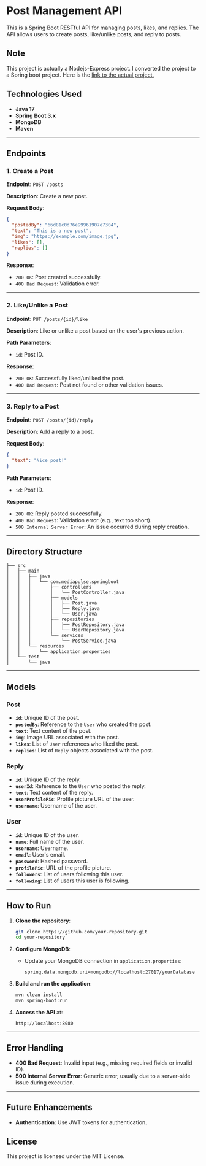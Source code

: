 

# **Post Management API**

This is a Spring Boot RESTful API for managing posts, likes, and replies. The API allows users to create posts, like/unlike posts, and reply to posts.

## **Note**
This project is actually a Nodejs-Express project. I converted the project to a Spring boot project. Here is the <a href="https://github.com/Doguhannilt/MediaPulse-backend-Nodejs.git">link to the actual project.</a>

## **Technologies Used**

- **Java 17**
- **Spring Boot 3.x**
- **MongoDB**
- **Maven**

---

## **Endpoints**

### **1. Create a Post**

**Endpoint**: `POST /posts`

**Description**: Create a new post.

**Request Body**:

```json
{
  "postedBy": "66d81c0d76e99961907e7304",
  "text": "This is a new post",
  "img": "https://example.com/image.jpg",
  "likes": [],
  "replies": []
}
```

**Response**:
- `200 OK`: Post created successfully.
- `400 Bad Request`: Validation error.

---

### **2. Like/Unlike a Post**

**Endpoint**: `PUT /posts/{id}/like`

**Description**: Like or unlike a post based on the user's previous action.

**Path Parameters**:
- `id`: Post ID.

**Response**:
- `200 OK`: Successfully liked/unliked the post.
- `400 Bad Request`: Post not found or other validation issues.

---

### **3. Reply to a Post**

**Endpoint**: `POST /posts/{id}/reply`

**Description**: Add a reply to a post.

**Request Body**:

```json
{
  "text": "Nice post!"
}
```

**Path Parameters**:
- `id`: Post ID.

**Response**:
- `200 OK`: Reply posted successfully.
- `400 Bad Request`: Validation error (e.g., text too short).
- `500 Internal Server Error`: An issue occurred during reply creation.

---

## **Directory Structure**

```
├── src
│   ├── main
│   │   ├── java
│   │   │   └── com.mediapulse.springboot
│   │   │       ├── controllers
│   │   │       │   └── PostController.java
│   │   │       ├── models
│   │   │       │   ├── Post.java
│   │   │       │   ├── Reply.java
│   │   │       │   └── User.java
│   │   │       ├── repositories
│   │   │       │   ├── PostRepository.java
│   │   │       │   └── UserRepository.java
│   │   │       └── services
│   │   │           └── PostService.java
│   │   └── resources
│   │       └── application.properties
│   └── test
│       └── java
```

---

## **Models**

### **Post**

- **`id`**: Unique ID of the post.
- **`postedBy`**: Reference to the `User` who created the post.
- **`text`**: Text content of the post.
- **`img`**: Image URL associated with the post.
- **`likes`**: List of `User` references who liked the post.
- **`replies`**: List of `Reply` objects associated with the post.

### **Reply**

- **`id`**: Unique ID of the reply.
- **`userId`**: Reference to the `User` who posted the reply.
- **`text`**: Text content of the reply.
- **`userProfilePic`**: Profile picture URL of the user.
- **`username`**: Username of the user.

### **User**

- **`id`**: Unique ID of the user.
- **`name`**: Full name of the user.
- **`username`**: Username.
- **`email`**: User's email.
- **`password`**: Hashed password.
- **`profilePic`**: URL of the profile picture.
- **`followers`**: List of users following this user.
- **`following`**: List of users this user is following.

---

## **How to Run**

1. **Clone the repository**:
    ```bash
    git clone https://github.com/your-repository.git
    cd your-repository
    ```

2. **Configure MongoDB**:
   - Update your MongoDB connection in `application.properties`:
     ```properties
     spring.data.mongodb.uri=mongodb://localhost:27017/yourDatabase
     ```

3. **Build and run the application**:
    ```bash
    mvn clean install
    mvn spring-boot:run
    ```

4. **Access the API** at:
    ```
    http://localhost:8080
    ```

---

## **Error Handling**

- **400 Bad Request**: Invalid input (e.g., missing required fields or invalid ID).
- **500 Internal Server Error**: Generic error, usually due to a server-side issue during execution.

---

## **Future Enhancements**

- **Authentication**: Use JWT tokens for authentication.


## **License**

This project is licensed under the MIT License.



